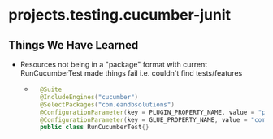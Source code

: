 # projects.testing.cucumber-junit

## Things We Have Learned

* Resources not being in a "package" format with current RunCucumberTest made things fail i.e. couldn't find
  tests/features
    * ```java
        @Suite
        @IncludeEngines("cucumber")
        @SelectPackages("com.eandbsolutions")
        @ConfigurationParameter(key = PLUGIN_PROPERTY_NAME, value = "pretty")
        @ConfigurationParameter(key = GLUE_PROPERTY_NAME, value = "com.eandbsolutions")
        public class RunCucumberTest{}
    ```